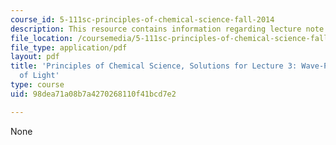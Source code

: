 ```yaml
---
course_id: 5-111sc-principles-of-chemical-science-fall-2014
description: This resource contains information regarding lecture note 3 solutions.
file_location: /coursemedia/5-111sc-principles-of-chemical-science-fall-2014/98dea71a08b7a4270268110f41bcd7e2_MIT5_111F14_Lec03Soln.pdf
file_type: application/pdf
layout: pdf
title: 'Principles of Chemical Science, Solutions for Lecture 3: Wave-Particle Duality
  of Light'
type: course
uid: 98dea71a08b7a4270268110f41bcd7e2

---
```

None